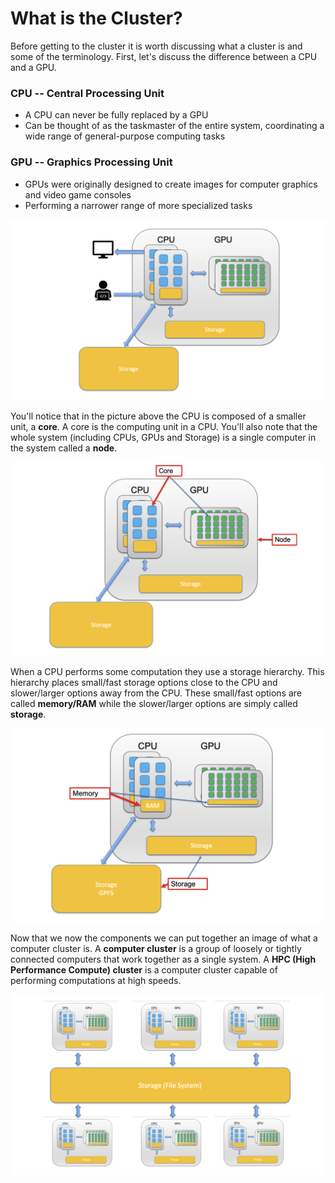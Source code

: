 # What is the Cluster?

Before getting to the cluster it is worth discussing what a cluster is and some of the terminology. First, let's discuss the difference between a CPU and a GPU.

### CPU -- Central Processing Unit
  - A CPU can never be fully replaced by a GPU
  - Can be thought of as the taskmaster of the entire system, coordinating a wide range of general-purpose computing tasks
 
### GPU -- Graphics Processing Unit
  - GPUs were originally designed to create images for computer graphics and video game consoles
  - Performing a narrower range of more specialized tasks

![](images/cpuGpu.png)

You'll notice that in the picture above the CPU is composed of a smaller unit, a **core**. A core is the computing unit in a CPU. You'll also note that the whole system (including CPUs, GPUs and Storage) is a single computer in the system called a **node**.

![](images/coreNode.png)

When a CPU performs some computation they use a storage hierarchy. This hierarchy places small/fast storage options close to the CPU and slower/larger options away from the CPU. These small/fast options are called **memory/RAM** while the slower/larger options are simply called **storage**.

![](images/memStore.png)

Now that we now the components we can put together an image of what a computer cluster is. A **computer cluster** is a group of loosely or tightly connected computers that work together as a single system. A **HPC (High Performance Compute) cluster** is a computer cluster capable of performing computations at high speeds.

![](images/hpcImage.png)



